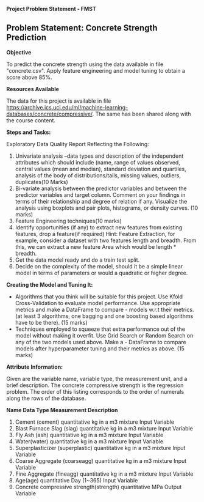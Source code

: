 

**Project Problem Statement - FMST**
## Problem Statement: Concrete Strength Prediction

**Objective**

To predict the concrete strength using the data available in file "concrete.csv". Apply feature engineering and model tuning to obtain a score above 85%.

**Resources Available** 

The data for this project is available in file https://archive.ics.uci.edu/ml/machine-learning-databases/concrete/compressive/. The same has been shared along with the course content.

 
**Steps and Tasks:**

Exploratory Data Quality Report Reflecting the Following:

1. Univariate analysis –data types and description of the independent attributes which should include (name, range of values observed, central values (mean and median), standard deviation and quartiles, analysis of the body of distributions/tails, missing values, outliers, duplicates(10 Marks)
2. Bi-variate analysis between the predictor variables and between the predictor variables and target column. Comment on your findings in terms of their relationship and degree of relation if any. Visualize the analysis using boxplots and pair plots, histograms, or density curves. (10 marks)
3. Feature Engineering techniques(10 marks)
4. Identify opportunities (if any) to extract new features from existing features, drop a feature(if required) Hint: Feature Extraction, for example, consider a dataset with two features length and breadth. From this, we can extract a new feature Area which would be length * breadth.
5. Get the data model ready and do a train test split.
6. Decide on the complexity of the model, should it be a simple linear model in terms of parameters or would a quadratic or higher degree.
 

**Creating the Model and Tuning It:**
- Algorithms that you think will be suitable for this project. Use Kfold Cross-Validation to evaluate model performance. Use appropriate metrics and make a DataFrame to compare - models w.r.t their metrics. (at least 3 algorithms, one bagging and one boosting based algorithms have to be there). (15 marks)
- Techniques employed to squeeze that extra performance out of the model without making it overfit. Use Grid Search or Random Search on any of the two models used above. Make a - DataFrame to compare models after hyperparameter tuning and their metrics as above. (15 marks)
 

**Attribute Information:**

Given are the variable name, variable type, the measurement unit, and a brief description. The concrete compressive strength is the regression problem. The order of this listing corresponds to the order of numerals along the rows of the database.

 

**Name	Data Type	Measurement	Description**
1.	Cement (cement)	quantitative	kg in a m3 mixture	Input Variable
2.	Blast Furnace Slag (slag)	quantitative	kg in a m3 mixture	Input Variable
3.	Fly Ash (ash)	quantitative	kg in a m3 mixture	Input Variable
4.	Water(water)	quantitative	kg in a m3 mixture	Input Variable
5.	Superplasticizer (superplastic)	quantitative	kg in a m3 mixture	Input Variable
6.	Coarse Aggregate (coarseagg)	quantitative	kg in a m3 mixture	Input Variable
7.	Fine Aggregate (fineagg)	quantitative	kg in a m3 mixture	Input Variable
8.	Age(age)	quantitative	Day (1~365)	Input Variable
9.	Concrete compressive strength(strength)	quantitative	MPa	Output Variable

